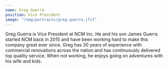 ```yaml
---
name: Greg Guerra
position: Vice President
image: "/img/portraits/greg-guerra.jfif"
---
```


Greg Guerra is Vice President at NCM Inc. He and his son James Guerra started NCM back in 2015 and have been working hard to make this company great ever since. Greg has 30 years of experience with commercial renovations across the nation and has continuously delivered top quality service. When not working, he enjoys going on adventures with his wife and kids.
